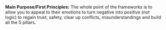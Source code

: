 **Main Purpose/First Principles:** The whole point of the frameworks is to allow you to appeal to their emotions to turn negative into positive (not logic) to regain trust, safety, clear up conflicts, misunderstandings and build all the 5 pillars.